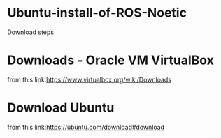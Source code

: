 # Ubuntu-install-of-ROS-Noetic
Download steps
# Downloads - Oracle VM VirtualBox
from this link:https://www.virtualbox.org/wiki/Downloads 
# Download Ubuntu
from this link:https://ubuntu.com/download#download
